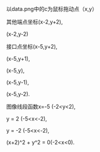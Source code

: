 以data.png中的c为鼠标拖动点（x,y）

其他端点坐标(x-2,y+2),

(x-2,y-2)

接口点坐标(x-5,y+2),

(x-5,y+1),

(x-5,y),

(x-5,y-1),

(x-5,y-2).

图像线段函数x=-5 (-2<y<2),

y = 2 (-5<x<-2),

y = -2 (-5<x<-2),

(x+2)^2 + y^2 = 0(-2<x<0).

